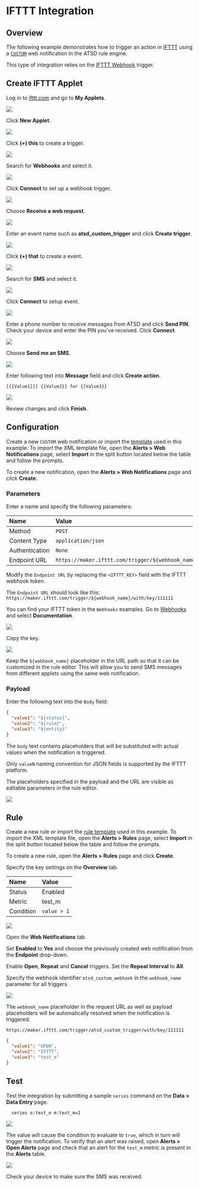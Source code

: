 # IFTTT Integration

## Overview

The following example demonstrates how to trigger an action in [IFTTT](https://ifttt.com/) using a [`CUSTOM`](custom.md) web notification in the ATSD rule engine.

This type of integration relies on the [IFTTT Webhook](https://ifttt.com/maker_webhooks) trigger.

## Create IFTTT Applet

Log in to [ifttt.com](https://ifttt.com) and go to **My Applets**.

![](./images/ifttt_applet_1.png)

Click **New Applet**.

![](./images/ifttt_applet_2.png)

Click **(+) this** to create a trigger.

![](./images/ifttt_applet_3.png)

Search for **Webhooks** and select it.

![](./images/ifttt_applet_4.png)

Click **Connect** to set up a webhook trigger.

![](./images/ifttt_applet_5.png)

Choose **Receive a web request**.

![](./images/ifttt_applet_6.png)

Enter an event name such as **atsd_custom_trigger** and click **Create trigger**.

![](./images/ifttt_applet_7.png)

Click **(+) that** to create a event.

![](./images/ifttt_applet_8.png)

Search for **SMS** and select it.

![](./images/ifttt_applet_9.png)

Click **Connect** to setup event.

![](./images/ifttt_applet_10.png)

Enter a phone number to receive messages from ATSD and click **Send PIN**. Check your device and enter the PIN you've received. Click **Connect**.

![](./images/ifttt_applet_11.png)

Choose **Send me an SMS**.

![](./images/ifttt_applet_12.png)

Enter following text into **Message** field and click **Create action**.

```ls
[{{Value1}}] {{Value2}} for {{Value3}}
```

![](./images/ifttt_applet_13.png)

Review changes and click **Finish**.

## Configuration

Create a new `CUSTOM` web notification or import the [template](resources/custom-ifttt-notification.xml) used in this example. To import the XML template file, open the **Alerts > Web Notifications** page, select **Import** in the split button located below the table and follow the prompts.

To create a new notification, open the **Alerts > Web Notifications** page and click **Create**.

### Parameters

Enter a name and specify the following parameters:

| **Name** | **Value** |
| :--- | :--- |
| Method | `POST` |
| Content Type | `application/json` |
| Authentication | `None` |
| Endpoint URL | `https://maker.ifttt.com/trigger/${webhook_name}/with/key/<IFTTT_KEY>` |

Modify the `Endpoint URL` by replacing the `<IFTTT_KEY>` field with the IFTTT webhook token.

The `Endpoint URL` should look like this: `https://maker.ifttt.com/trigger/${webhook_name}/with/key/111111`

You can find your IFTTT token in the `Webhooks` examples. Go to [Webhooks](https://ifttt.com/maker_webhooks) and select **Documentation**.

![](./images/ifttt_key_1.png)

Copy the key.

![](./images/ifttt_key_2.png)

Keep the `${webhook_name}` placeholder in the URL path so that it can be customized in the rule editor. This will allow you to send SMS messages from different applets using the same web notification.

### Payload

Enter the following text into the `Body` field:

```json
{
  "value1": "${status}",
  "value2": "${rule}",
  "value3": "${entity}"
}
```

The `body` text contains placeholders that will be substituted with actual values when the notification is triggered.

Only `valueN` naming convention for JSON fields is supported by the IFTTT platform.

The placeholders specified in the payload and the URL are visible as editable parameters in the rule editor.

![](./images/ifttt_endpoint.png)

## Rule

Create a new rule or import the [rule template](resources/custom-ifttt-rule.xml) used in this example. To import the XML template file, open the **Alerts > Rules** page, select **Import** in the split button located below the table and follow the prompts.

To create a new rule, open the **Alerts > Rules** page and click **Create**.

Specify the key settings on the **Overview** tab.

| **Name** | **Value** |
| :-------- | :---- |
| Status | Enabled |
| Metric | test_m |
| Condition | `value > 1` |

![](./images/rule_overview.png)

Open the **Web Notifications** tab.

Set **Enabled** to **Yes** and choose the previously created web notification from the **Endpoint** drop-down.

Enable **Open**, **Repeat** and **Cancel** triggers. Set the **Repeat Interval** to **All**.

Specify the webhook identifier `atsd_custom_webhook` in the `webhook_name` parameter for all triggers.

![](./images/ifttt_rule_notification_open.png)

The `webhook_name` placeholder in the request URL as well as payload placeholders will be automatically resolved when the notification is triggered:

`https://maker.ifttt.com/trigger/atsd_custom_trigger/with/key/111111`

```json
{
  "value1": "OPEN",
  "value2": "IFTTT",
  "value3": "test_e"
}
```

## Test

Test the integration by submitting a sample `series` command on the **Data > Data Entry** page.

```ls
  series e:test_e m:test_m=2
```

![](./images/rule_test_commands.png)

The value will cause the condition to evaluate to `true`, which in turn will trigger the notification.
To verify that an alert was raised, open **Alerts > Open Alerts** page and check that an alert for the `test_m` metric is present in the **Alerts** table.

![](./images/ifttt_alert_open.png)

Check your device to make sure the SMS was received.
